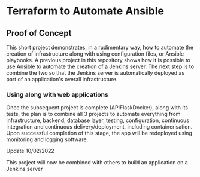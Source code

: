 # Terraform to Automate Ansible

## Proof of Concept

This short project demonstrates, in a rudimentary way, how to automate the creation of infrastructure along with using configuration files, or Ansible playbooks. A previous project in this repository shows how it is possible to use Ansible to automate the creation of a Jenkins server. The next step is to combine the two so that the Jenkins server is automatically deployed as part of an application's overall infrastructure. 

### Using along with web applications

Once the subsequent project is complete (APIFlaskDocker), along with its tests, the plan is to combine all 3 projects to automate everything from infrastructure, backend, database layer, testing, configuration, continuous integration and continuous delivery/deployment, including containerisation. Upon successful completion of this stage, the app will be redeployed using monitoring and logging software.   


Update 10/02/2022 

This project will now be combined with others to build an application on a Jenkins server